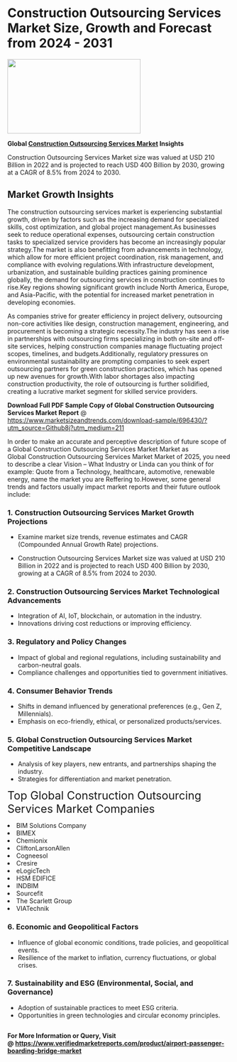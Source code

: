 <H1>Construction Outsourcing Services Market Size, Growth and Forecast from 2024 - 2031</H1><img class="aligncenter size-medium wp-image-584254" src="https://thirdeyenews.in/wp-content/uploads/2024/09/Global-Market-Research-300x168.jpeg" alt="" width="300" height="168" /><p><strong>Global&nbsp;<a href="https://www.marketsizeandtrends.com/download-sample/696430/?utm_source=Github8j?utm_medium=211">Construction Outsourcing Services Market</a> Insights</strong></p><p>Construction Outsourcing Services Market size was valued at USD 210 Billion in 2022 and is projected to reach USD 400 Billion by 2030, growing at a CAGR of 8.5% from 2024 to 2030.</p><p><h2>Market Growth Insights</h2> <p>The construction outsourcing services market is experiencing substantial growth, driven by factors such as the increasing demand for specialized skills, cost optimization, and global project management.As businesses seek to reduce operational expenses, outsourcing certain construction tasks to specialized service providers has become an increasingly popular strategy.The market is also benefitting from advancements in technology, which allow for more efficient project coordination, risk management, and compliance with evolving regulations.With infrastructure development, urbanization, and sustainable building practices gaining prominence globally, the demand for outsourcing services in construction continues to rise.Key regions showing significant growth include North America, Europe, and Asia-Pacific, with the potential for increased market penetration in developing economies.</p> <p>As companies strive for greater efficiency in project delivery, outsourcing non-core activities like design, construction management, engineering, and procurement is becoming a strategic necessity.The industry has seen a rise in partnerships with outsourcing firms specializing in both on-site and off-site services, helping construction companies manage fluctuating project scopes, timelines, and budgets.Additionally, regulatory pressures on environmental sustainability are prompting companies to seek expert outsourcing partners for green construction practices, which has opened up new avenues for growth.With labor shortages also impacting construction productivity, the role of outsourcing is further solidified, creating a lucrative market segment for skilled service providers.</p> <p><span class=""><strong>Download Full PDF Sample Copy of Global Construction Outsourcing Services Market Report</strong> @ <a href="https://www.marketsizeandtrends.com/download-sample/696430/?utm_source=Github8j?utm_medium=211" target="_blank">https://www.marketsizeandtrends.com/download-sample/696430/?utm_source=Github8j?utm_medium=211</a></span></p><p>In order to make an accurate and perceptive description of future scope of a Global&nbsp;Construction Outsourcing Services Market Market as Global&nbsp;Construction Outsourcing Services Market Market of 2025, you need to describe a clear Vision &ndash; What Industry or Linda can you think of for example: Quote from a Technology, healthcare, automotive, renewable energy, name the market you are Reffering to.However, some general trends and factors usually impact market reports and their future outlook include:</p><h3>1.&nbsp;<strong>Construction Outsourcing Services Market Growth Projections</strong></h3><ul><li>Examine market size trends, revenue estimates and CAGR (Compounded Annual Growth Rate) projections.</li><li><p>Construction Outsourcing Services Market size was valued at USD 210 Billion in 2022 and is projected to reach USD 400 Billion by 2030, growing at a CAGR of 8.5% from 2024 to 2030.</p></li></ul><h3>2.&nbsp;<strong>Construction Outsourcing Services Market Technological Advancements</strong></h3><ul><li>Integration of AI, IoT, blockchain, or automation in the industry.</li><li>Innovations driving cost reductions or improving efficiency.</li></ul><h3>3.&nbsp;<strong>Regulatory and Policy Changes</strong></h3><ul><li>Impact of global and regional regulations, including sustainability and carbon-neutral goals.</li><li>Compliance challenges and opportunities tied to government initiatives.</li></ul><h3>4.&nbsp;<strong>Consumer Behavior Trends</strong></h3><ul><li>Shifts in demand influenced by generational preferences (e.g., Gen Z, Millennials).</li><li>Emphasis on eco-friendly, ethical, or personalized products/services.</li></ul><h3>5.&nbsp;<strong>Global Construction Outsourcing Services Market Competitive Landscape</strong></h3><ul><li>Analysis of key players, new entrants, and partnerships shaping the industry.</li><li>Strategies for differentiation and market penetration.</li></ul><p data-pm-slice="1 1 []"><span style="color: inherit; font-family: inherit; font-size: 25px;">Top Global Construction Outsourcing Services Market Companies</span></p><div class="" data-test-id=""><p><li>BIM Solutions Company</li><li> BIMEX</li><li> Chemionix</li><li> CliftonLarsonAllen</li><li> Cogneesol</li><li> Cresire</li><li> eLogicTech</li><li> HSM EDIFICE</li><li> INDBIM</li><li> Sourcefit</li><li> The Scarlett Group</li><li> VIATechnik</li></p></div><h3>6.&nbsp;<strong>Economic and Geopolitical Factors</strong></h3><ul><li>Influence of global economic conditions, trade policies, and geopolitical events.</li><li>Resilience of the market to inflation, currency fluctuations, or global crises.</li></ul><h3>7.&nbsp;<strong>Sustainability and ESG (Environmental, Social, and Governance)</strong></h3><ul><li>Adoption of sustainable practices to meet ESG criteria.</li><li>Opportunities in green technologies and circular economy principles.</li></ul><h2><strong style="font-size: 14px;">For More Information or Query, Visit @&nbsp;</strong><a style="background-color: #ffffff; font-size: 14px;" href="https://www.marketsizeandtrends.com/report/construction-outsourcing-services-market/" target="_blank">https://www.verifiedmarketreports.com/product/airport-passenger-boarding-bridge-market</a></h2>